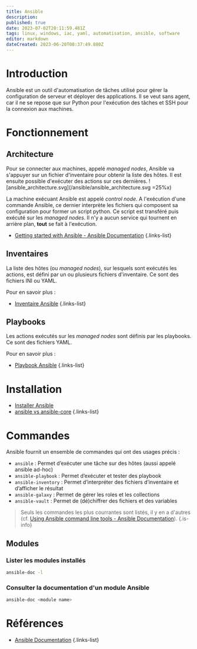 ```yaml
---
title: Ansible
description: 
published: true
date: 2023-07-02T20:11:59.481Z
tags: linux, windows, iac, yaml, automatisation, ansible, software
editor: markdown
dateCreated: 2023-06-20T08:37:49.880Z
---
```


# Introduction
Ansible est un outil d'automatisation de tâches utilisé pour gérer la configuration de serveur et déployer des applications. Il se veut sans agent, car il ne se repose que sur Python pour l'exécution des tâches et SSH pour la connexion aux machines.

# Fonctionnement
## Architecture
Pour se connecter aux machines, appelé *managed nodes*, Ansible va s'appuyer sur un fichier d'inventaire pour obtenir la liste des hôtes. Il est ensuite possible d'exécuter des actions sur ces dernières.
![ansible_architecture.svg](/ansible/ansible_architecture.svg =25%x)

La machine exécuant Ansible est appelé *control node*. A l'exécution d'une commande Ansible, ce dernier interprète les fichiers qui composent sa configuration pour former un script python. Ce script est transféré puis exécuté sur les *managed nodes*. Il n'y a aucun service qui tournent en arrière plan, **tout** se fait à l'exécution. 

- [Getting started with Ansible - Ansible Documentation](https://docs.ansible.com/ansible/latest/getting_started/index.html#getting-started-with-ansible)
{.links-list}

## Inventaires
La liste des hôtes (ou *managed nodes*), sur lesquels sont exécutés les actions, est défini par un ou plusieurs fichiers d'inventaire. Ce sont des fichiers INI ou YAML.

Pour en savoir plus :
- [Inventaire Ansible](/ansible/inventory)
{.links-list}

## Playbooks
Les actions exécutés sur les *managed nodes* sont définis par les playbooks. Ce sont des fichiers YAML.

Pour en savoir plus :
- [Playbook Ansible](/ansible/playbook)
{.links-list}

# Installation
-   [Installer Ansible](/ansible/install)
-   [ansible vs ansible-core](/ansible/ansible-vs-ansible-core)
{.links-list}

# Commandes
Ansible fournit un ensemble de commandes qui ont des usages précis :
- `ansible` : Permet d’exécuter une tâche sur des hôtes (aussi appelé ansible ad-hoc)
- `ansible-playbook` : Permet d’exécuter et tester des playbook
- `ansible-inventory` : Permet d’interpréter des fichiers d’inventaire et d’afficher le résultat
- `ansible-galaxy` : Permet de gérer les roles et les collections
- `ansible-vault` : Permet de (dé)chiffrer des fichiers et des variables
> Seuls les commandes les plus courrantes sont listés, il y en a d'autres (cf. [Using Ansible command line tools - Ansible Documentation](https://docs.ansible.com/ansible/latest/command_guide/index.html)).
{.is-info}

## Modules
### Lister les modules installés
```bash
ansible-doc -l
```
### Consulter la documentation d'un module Ansible
```bash
ansible-doc <module name>
```

# Références
- [Ansible Documentation](https://docs.ansible.com/ansible/latest/)
{.links-list}
